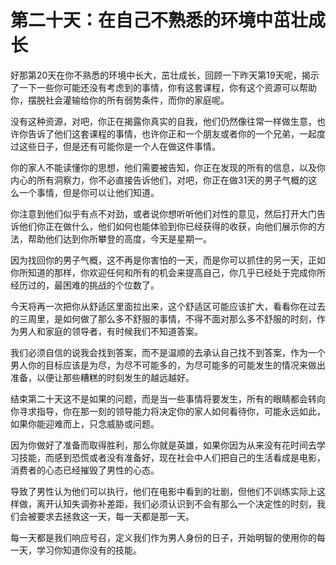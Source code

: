 # 第二十天：在自己不熟悉的环境中茁壮成长

好那第20天在你不熟悉的环境中长大，茁壮成长，回顾一下昨天第19天呢，揭示了一下一些你可能还没有考虑到的事情，你有这套课程，你有这个资源可以帮助你，摆脱社会灌输给你的所有弱势条件，而你的家庭呢。

没有这种资源，对吧，你正在揭露你真实的自我，他们仍然像往常一样做生意，也许你告诉了他们这套课程的事情，也许你正和一个朋友或者你的一个兄弟，一起度过这些日子，但是还有可能你是一个人在做这件事情。

你的家人不能读懂你的思想，他们需要被告知，你正在发现的所有的信息，以及你内心的所有洞察力，你不必直接告诉他们，对吧，你正在做31天的男子气概的这么一个事情，但是你可以让他们知道。

你注意到他们似乎有点不对劲，或者说你想听听他们对性的意见，然后打开大门告诉他们你正在做什么，他们如何也能体验到你已经获得的收获，向他们展示你的方法，帮助他们达到你所攀登的高度，今天是星期一。

因为找回你的男子气概，这不再是你害怕的一天，而是你可以抓住的另一天，正如你所知道的那样，你欢迎任何和所有的机会来提高自己，你几乎已经处于完成你所经历过的，最困难的挑战的个位数了。

今天将再一次把你从舒适区里面拉出来，这个舒适区可能应该扩大，看看你在过去的三周里，是如何做了那么多不舒服的事情，不得不面对那么多不舒服的时刻，作为男人和家庭的领导者，有时候我们不知道答案。

我们必须自信的说我会找到答案，而不是温顺的去承认自己找不到答案，作为一个男人你的目标应该是为尽，为尽不可能多的，为尽可能多的可能发生的情况来做出准备，以便让那些糟糕的时刻发生的越远越好。

结束第二十天这不是如果的问题，而是当一些事情将要发生，所有的眼睛都会转向你寻求指导，你在那一刻的领导能力将决定你的家人如何看待你，可能永远如此，如果你能迎难而上，只念威胁或问题。

因为你做好了准备而取得胜利，那么你就是英雄，如果你因为从来没有花时间去学习技能，而感到恐慌或者没有准备好，现在社会中人们把自己的生活看成是电影，消费者的心态已经摧毁了男性的心态。

导致了男性认为他们可以执行，他们在电影中看到的壮剧，但他们不训练实际上这样做，离开认知失调弥补差距，我们必须认识到不会有那么一个决定性的时刻，我们会被要求去拯救这一天，每一天都是那一天。

每一天都是我们响应号召，定义我们作为男人身份的日子，开始明智的使用你的每一天，学习你知道你没有的技能。